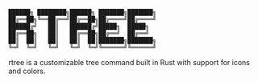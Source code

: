 ```
██████╗ ████████╗██████╗ ███████╗███████╗
██╔══██╗╚══██╔══╝██╔══██╗██╔════╝██╔════╝
██████╔╝   ██║   ██████╔╝█████╗  █████╗  
██╔══██╗   ██║   ██╔══██╗██╔══╝  ██╔══╝  
██║  ██║   ██║   ██║  ██║███████╗███████╗
╚═╝  ╚═╝   ╚═╝   ╚═╝  ╚═╝╚══════╝╚══════╝
```

rtree is a customizable tree command built in Rust with support for icons and colors.
